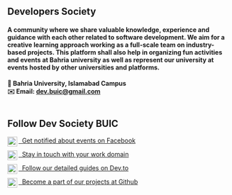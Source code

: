 ## Developers Society
#### A community where we share valuable knowledge, experience and guidance with each other related to software development. We aim for a creative learning approach working as a full-scale team on industry-based projects. This platform shall also help in organizing fun activities and events at Bahria university as well as represent our university at events hosted by other universities and platforms.

<strong>📍  Bahria University, Islamabad Campus</strong> <br>
<strong>✉️ Email: [dev.buic@gmail.com](mailto:dev.buic@gmail.com)</strong> <br>
<br>

## Follow Dev Society BUIC
[<img align="left" width=22px src="https://simpleicons.org/icons/facebook.svg">&nbsp; Get notified about events on Facebook ](https://www.facebook.com/devbuic) <br>

[<img align="left" width=22px src="https://simpleicons.org/icons/linkedin.svg">&nbsp; Stay in touch with your work domain ](https://www.linkedin.com/company/devbuic) <br>

[<img align="left" width=22px src="https://simpleicons.org/icons/dev-dot-to.svg">&nbsp; Follow our detailed guides on Dev.to ](https://dev.to/devbuic) <br>

[<img align="left" width=22px src="https://simpleicons.org/icons/github.svg">&nbsp; Become a part of our projects at Github ](https://github.com/devbuic) <br>
